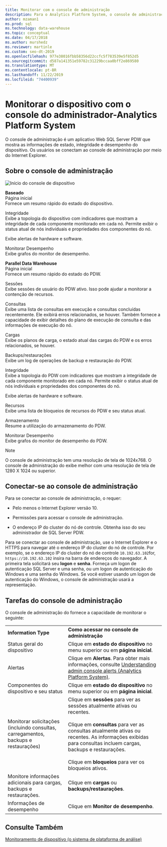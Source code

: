 ```yaml
---
title: Monitorar com o console de administração
description: Para o Analytics Platform System, o console de administração é um aplicativo Web que mostra as informações de estado, integridade e desempenho do dispositivo. Os usuários se conectam ao console de administração por meio de um navegador da Internet.
author: mzaman1
ms.prod: sql
ms.technology: data-warehouse
ms.topic: conceptual
ms.date: 04/17/2018
ms.author: murshedz
ms.reviewer: martinle
ms.custom: seo-dt-2019
ms.openlocfilehash: 977e38016fbb58356d22ccfc5f783539e5f852d5
ms.sourcegitcommit: d587a141351e59782c31229bccaa0bff2e869580
ms.translationtype: MT
ms.contentlocale: pt-BR
ms.lasthandoff: 11/22/2019
ms.locfileid: "74400939"
---
```

# <a name="monitor-the-appliance-with-the-admin-console---analytics-platform-system"></a>Monitorar o dispositivo com o console do administrador-Analytics Platform System
O console de administração é um aplicativo Web SQL Server PDW que mostra as informações de estado, integridade e desempenho do dispositivo. Os usuários se conectam ao console de administração por meio do Internet Explorer.  
  
## <a name="About"></a>Sobre o console de administração  
![Início do console de dispositivo](./media/monitor-the-appliance-by-using-the-admin-console/SQL_Server_PDW_AdminConsol_ApplHome.png "SQL_Server_PDW_AdminConsol_ApplHome")  
  
**Baseado**  
Página inicial  
Fornece um resumo rápido do estado do dispositivo.  
  
Integridade  
Exibe a topologia do dispositivo com indicadores que mostram a integridade de cada componente monitorado em cada nó. Permite exibir o status atual de nós individuais e propriedades dos componentes do nó.  
  
Exibe alertas de hardware e software.  
  
Monitorar Desempenho  
Exibe grafos do monitor de desempenho.  
  
**Parallel Data Warehouse**  
Página inicial  
Fornece um resumo rápido do estado do PDW.  
  
Sessões  
Exibe sessões de usuário do PDW ativo. Isso pode ajudar a monitorar a contenção de recursos.  
  
Consultas  
Exibe uma lista de consultas em execução e consultas concluídas recentemente. Ele exibirá erros relacionados, se houver. Também fornece a capacidade de exibir detalhes do plano de execução de consulta e das informações de execução do nó.  
  
Cargas  
Exibe os planos de carga, o estado atual das cargas do PDW e os erros relacionados, se houver.  
  
Backups/restaurações  
Exibe um log de operações de backup e restauração do PDW.  
  
Integridade  
Exibe a topologia do PDW com indicadores que mostram a integridade de cada componente monitorado em cada nó. Permite exibir o status atual de nós individuais e propriedades dos componentes do nó.  
  
Exibe alertas de hardware e software.  
  
Recursos  
Exibe uma lista de bloqueios de recursos do PDW e seu status atual.  
  
Armazenamento  
Resume a utilização do armazenamento do PDW.  
  
Monitorar Desempenho  
Exibe grafos do monitor de desempenho do PDW.  
 
> [!NOTE]  
> O console de administração tem uma resolução de tela de 1024x768. O console de administração do exibe melhor com uma resolução de tela de 1280 X 1024 ou superior.  
  
## <a name="Connect"></a>Conectar-se ao console de administração  
Para se conectar ao console de administração, o requer:  
  
-   Pelo menos o Internet Explorer versão 10.  
  
-   Permissões para acessar o console de administração. <!-- MISSING LINKS See [Grant Permissions to Use the Admin Console &#40;SQL Server PDW&#41;](../sqlpdw/grant-permissions-to-use-the-admin-console-sql-server-pdw.md).  -->  
  
-   O endereço IP do cluster do nó de controle.  Obtenha isso do seu administrador de SQL Server PDW.  
  
Para se conectar ao console de administração, use o Internet Explorer e o HTTPS para navegar até o endereço IP do cluster do nó de controle. Por exemplo, se o endereço IP do cluster do nó de controle `10.192.63.102`for, `https://10.192.63.102` insira na barra de endereços do navegador. A primeira tela solicitará seu **logon** e **senha**. Forneça um logon de autenticação SQL Server e uma senha, ou um logon de autenticação do Windows e uma senha do Windows. Se você estiver usando um logon de autenticação do Windows, o console de administração usará a representação.  
  
## <a name="RelatedTasks"></a>Tarefas do console de administração  
O console de administração do fornece a capacidade de monitorar o seguinte:  
  
|||  
|-|-|  
|**Information Type**|**Como acessar no console de administração**|  
|Status geral do dispositivo|Clique em **estado do dispositivo** no menu superior ou em **página inicial**.|  
|Alertas|Clique em **Alertas**. Para obter mais informações, consulte [Understanding admin console alerts &#40;Analytics Platform System&#41;](understanding-admin-console-alerts.md).|  
|Componentes do dispositivo e seu status|Clique em **estado do dispositivo** no menu superior ou em **página inicial**.|  
|Monitorar solicitações (incluindo consultas, carregamentos, backups e restaurações)|Clique em **sessões** para ver as sessões atualmente ativas ou recentes.<br /><br />Clique em **consultas** para ver as consultas atualmente ativas ou recentes. As informações exibidas para consultas incluem cargas, backups e restaurações.<br /><br />Clique em **bloqueios** para ver os bloqueios ativos.|  
|Monitore informações adicionais para cargas, backups e restaurações.|Clique em **cargas** ou **backups/restaurações**.|  
|Informações de desempenho|Clique em **Monitor de desempenho**.|  
  
## <a name="see-also"></a>Consulte Também  
[Monitoramento de dispositivo &#40;o sistema de plataforma de análise&#41;](appliance-monitoring.md)  
  
